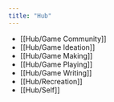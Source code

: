 ```yaml
---
title: "Hub"
---
```

- [[Hub/Game Community]]  
- [[Hub/Game Ideation]]  
- [[Hub/Game Making]]  
- [[Hub/Game Playing]]  
- [[Hub/Game Writing]]  
- [[Hub/Recreation]]  
- [[Hub/Self]]  
